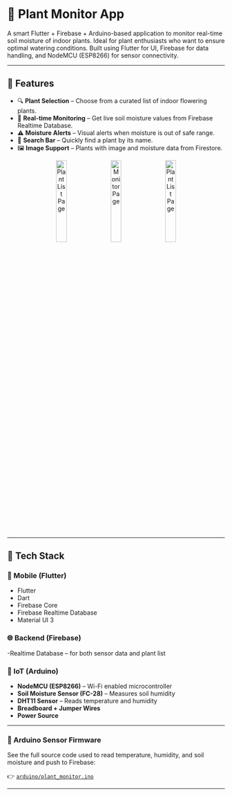# 🌿 Plant Monitor App

A smart Flutter + Firebase + Arduino-based application to monitor real-time soil moisture of indoor plants. Ideal for plant enthusiasts who want to ensure optimal watering conditions. Built using Flutter for UI, Firebase for data handling, and NodeMCU (ESP8266) for sensor connectivity.

---

## 📱 Features

- 🔍 **Plant Selection** – Choose from a curated list of indoor flowering plants.
- 📡 **Real-time Monitoring** – Get live soil moisture values from Firebase Realtime Database.
- ⚠️ **Moisture Alerts** – Visual alerts when moisture is out of safe range.
- 🔎 **Search Bar** – Quickly find a plant by its name.
- 🖼️ **Image Support** – Plants with image and moisture data from Firestore.

<p align="center">
    <img src="https://github.com/user-attachments/assets/00c4c4fe-8cd0-4732-9a9d-9e98c7507eee" alt="Plant List Page" width="22%" />
     &nbsp;&nbsp;
  <img src="https://github.com/user-attachments/assets/07bcb58e-20fd-4ce3-a846-c2d8a37b2aa2" alt="Monitor Page" width="22%" />
  &nbsp;&nbsp;
  <img src="https://github.com/user-attachments/assets/673fc820-9931-40ef-934a-8d9818c7e666" alt="Plant List Page" width="22%" />
 

</p>

---

## 🧰 Tech Stack

### 📱 Mobile (Flutter)

- Flutter
- Dart
- Firebase Core
- Firebase Realtime Database
- Material UI 3

### 🌐 Backend (Firebase)
-Realtime Database – for both sensor data and plant list

### 🤖 IoT (Arduino)

- **NodeMCU (ESP8266)** – Wi-Fi enabled microcontroller
- **Soil Moisture Sensor (FC-28)** – Measures soil humidity
- **DHT11 Sensor** – Reads temperature and humidity 
- **Breadboard + Jumper Wires**
- **Power Source**

---

### 🔌 Arduino Sensor Firmware

See the full source code used to read temperature, humidity, and soil moisture and push to Firebase:

👉 [`arduino/plant_monitor.ino`](./arduino/plant_monitor.ino)

---
